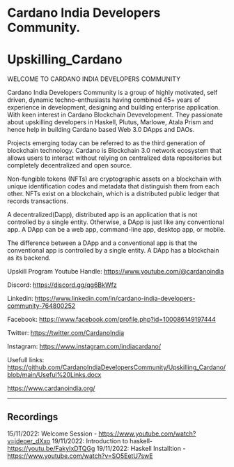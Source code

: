 # Cardano India Developers Community.
# Upskilling_Cardano
WELCOME TO CARDANO INDIA DEVELOPERS COMMUNITY

Cardano India Developers Community is a group of highly motivated, self driven, dynamic techno-enthusiasts having combined 45+ years of experience in development, designing and building enterprise application. With keen interest in Cardano Blockchain Devevelopment. They passionate about upskilling developers in Haskell, Plutus, Marlowe, Atala Prism and hence help in building Cardano based Web 3.0 DApps and DAOs.

Projects emerging today can be referred to as the third generation of blockchain technology. Cardano is Blockchain 3.0 network ecosystem that allows users to interact without relying on centralized data repositories but completely decentralized and open source.

Non-fungible tokens (NFTs) are cryptographic assets on a blockchain with unique identification codes and metadata that distinguish them from each other. NFTs exist on a blockchain, which is a distributed public ledger that records transactions. 

A decentralized(Dapp), distributed app is an application that is not controlled by a single entity. Otherwise, a DApp is just like any conventional app. A DApp can be a web app, command-line app, desktop app, or mobile.

The difference between a DApp and a conventional app is that the conventional app is controlled by a single entity. A DApp has a blockchain as its backend.

Upskill Program Youtube Handle:
https://www.youtube.com/@cardanoindia


Discord: https://discord.gg/qg6BkWfz

Linkedin: https://www.linkedin.com/in/cardano-india-developers-community-764800252

Facebook: https://www.facebook.com/profile.php?id=100086149197444

Twitter: https://twitter.com/CardanoIndia

Instagram: https://www.instagram.com/indiacardano/

Usefull links: https://github.com/CardanoIndiaDevelopersCommunity/Upskilling_Cardano/blob/main/Useful%20Links.docx

https://www.cardanoindia.org/

-------------------------------------------------------
Recordings
-------------------------------------------------------

15/11/2022: Welcome Session - https://www.youtube.com/watch?v=jdeoer_dXxo
19/11/2022: Introduction to haskell- https://youtu.be/FakyIxDTQGg
19/11/2022: Haskell Installtion - https://www.youtube.com/watch?v=SO5EetU7swE
